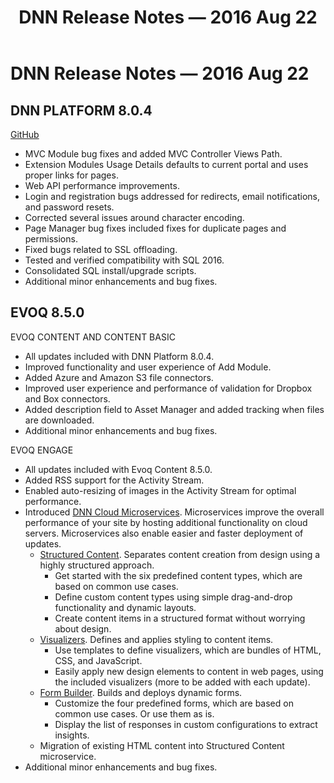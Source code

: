 ﻿---
uid: relnotes-2016-aug-22
locale: en
title: DNN Release Notes — 2016 Aug 22
dnnversion: 09.02.00
---

# DNN Release Notes — 2016 Aug 22

## DNN PLATFORM 8.0.4

[GitHub](https://github.com/dnnsoftware/Dnn.Platform/releases/tag/v8.0.4)

*   MVC Module bug fixes and added MVC Controller Views Path.
*   Extension Modules Usage Details defaults to current portal and uses proper links for pages.
*   Web API performance improvements.
*   Login and registration bugs addressed for redirects, email notifications, and password resets.
*   Corrected several issues around character encoding.
*   Page Manager bug fixes included fixes for duplicate pages and permissions.
*   Fixed bugs related to SSL offloading.
*   Tested and verified compatibility with SQL 2016.
*   Consolidated SQL install/upgrade scripts.
*   Additional minor enhancements and bug fixes.

## EVOQ 8.5.0

EVOQ CONTENT AND CONTENT BASIC

*   All updates included with DNN Platform 8.0.4.
*   Improved functionality and user experience of Add Module.
*   Added Azure and Amazon S3 file connectors.
*   Improved user experience and performance of validation for Dropbox and Box connectors.
*   Added description field to Asset Manager and added tracking when files are downloaded.
*   Additional minor enhancements and bug fixes.

EVOQ ENGAGE

*   All updates included with Evoq Content 8.5.0.
*   Added RSS support for the Activity Stream.
*   Enabled auto-resizing of images in the Activity Stream for optimal performance.
*   Introduced [DNN Cloud Microservices](xref:administrators-microservices-overview). Microservices improve the overall performance of your site by hosting additional functionality on cloud servers. Microservices also enable easier and faster deployment of updates.
    *   [Structured Content](xref:administrators-structured-content-overview). Separates content creation from design using a highly structured approach.
        *   Get started with the six predefined content types, which are based on common use cases.
        *   Define custom content types using simple drag-and-drop functionality and dynamic layouts.
        *   Create content items in a structured format without worrying about design.
    *   [Visualizers](xref:create-visualizer). Defines and applies styling to content items.
        *   Use templates to define visualizers, which are bundles of HTML, CSS, and JavaScript.
        *   Easily apply new design elements to content in web pages, using the included visualizers (more to be added with each update).
    *   [Form Builder](xref:administrators-forms-overview). Builds and deploys dynamic forms.
        *   Customize the four predefined forms, which are based on common use cases. Or use them as is.
        *   Display the list of responses in custom configurations to extract insights.
    *   Migration of existing HTML content into Structured Content microservice.
*   Additional minor enhancements and bug fixes.
